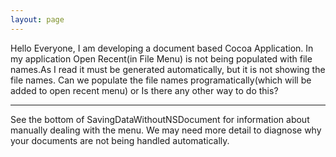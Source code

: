 ```yaml
---
layout: page
---
```


Hello Everyone, I am developing a document based Cocoa Application. In my application Open Recent(in File Menu) is not being populated with file names.As I read it must be generated automatically, but it is not showing the file names. Can we populate the file names programatically(which will be added to open recent menu) or Is there any other way to do this?

----

See the bottom of SavingDataWithoutNSDocument for information about manually dealing with the menu.  We may need more detail to diagnose why your documents are not being handled automatically.
